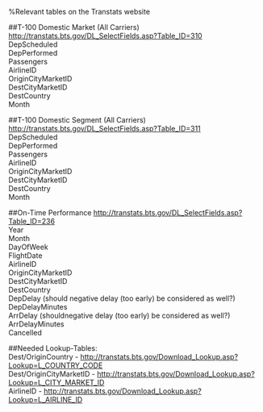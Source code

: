 %Relevant tables on the Transtats website


##T-100 Domestic Market (All Carriers)  
http://transtats.bts.gov/DL_SelectFields.asp?Table_ID=310  
DepScheduled  
DepPerformed  
Passengers  
AirlineID  
OriginCityMarketID  
DestCityMarketID  
DestCountry  
Month  
  
##T-100 Domestic Segment (All Carriers)  
http://transtats.bts.gov/DL_SelectFields.asp?Table_ID=311  
DepScheduled  
DepPerformed  
Passengers  
AirlineID  
OriginCityMarketID  
DestCityMarketID  
DestCountry  
Month  
  
##On-Time Performance
http://transtats.bts.gov/DL_SelectFields.asp?Table_ID=236  
Year  
Month  
DayOfWeek  
FlightDate  
AirlineID  
OriginCityMarketID  
DestCityMarketID  
DestCountry  
DepDelay (should negative delay (too early) be considered as well?)  
DepDelayMinutes  
ArrDelay (shouldnegative delay (too early) be considered as well?)  
ArrDelayMinutes  
Cancelled  

##Needed Lookup-Tables:  
Dest/OriginCountry - http://transtats.bts.gov/Download_Lookup.asp?Lookup=L_COUNTRY_CODE  
Dest/OriginCityMarketID - http://transtats.bts.gov/Download_Lookup.asp?Lookup=L_CITY_MARKET_ID  
AirlineID - http://transtats.bts.gov/Download_Lookup.asp?Lookup=L_AIRLINE_ID  

